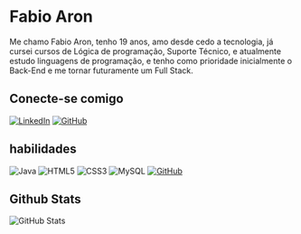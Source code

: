 # Fabio Aron
 Me chamo Fabio Aron, tenho 19 anos, amo desde cedo a tecnologia, já cursei cursos de Lógica de programação, Suporte Técnico, e atualmente estudo linguagens de programação, e tenho como prioridade inicialmente o Back-End e me tornar futuramente um Full Stack.

## Conecte-se comigo
[![LinkedIn](https://img.shields.io/badge/LinkedIn-000?style=for-the-badge&logo=linkedin&logoColor=800080)](https://www.linkedin.com/in/fabioaron/)
[![GitHub](https://img.shields.io/badge/GitHbt-000?style=for-the-badge&logo=github&logoColor=purple)](+https://github.com/fabioaron)


## habilidades
![Java](https://img.shields.io/badge/Java-000?style=for-the-badge&logo=java)
![HTML5](https://img.shields.io/badge/HTML5-000?style=for-the-badge&logo=html5&logoColor=800080)
![CSS3](https://img.shields.io/badge/CSS3-000?style=for-the-badge&logo=css3&logoColor=800080)
![MySQL](https://img.shields.io/badge/MySQL-000?style=for-the-badge&logo=mysql&logoColor=800080)
[![GitHub](https://img.shields.io/badge/GitHbt-000?style=for-the-badge&logo=github&logoColor=purple)](+https://github.com/)

## Github Stats

![GitHub Stats](https://github-readme-stats.vercel.app/api?username=fabioaron&theme=transparent&bg_color=000000&border_color=30A3DC&show_icons=true&icon_color=e0b0ff&title_color=800080&text_color=e6e6fa)

